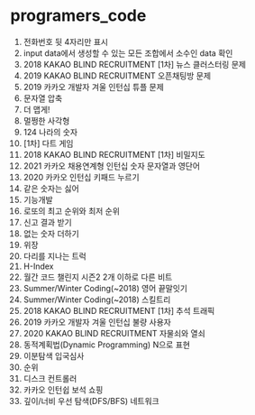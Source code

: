 # programers_code

1. 전화번호 뒷 4자리만 표시
2. input data에서 생성할 수 있는 모든 조합에서 소수인 data 확인
3. 2018 KAKAO BLIND RECRUITMENT [1차] 뉴스 클러스터링 문제
4. 2019 KAKAO BLIND RECRUITMENT 오픈채팅방 문제
5. 2019 카카오 개발자 겨울 인턴십 튜플 문제
6. 문자열 압축
7. 더 맵게!
8. 멀쩡한 사각형
9. 124 나라의 숫자
10. [1차] 다트 게임
11. 2018 KAKAO BLIND RECRUITMENT [1차] 비밀지도
12. 2021 카카오 채용연계형 인턴십 숫자 문자열과 영단어
13. 2020 카카오 인턴십 키패드 누르기
14. 같은 숫자는 싫어
15. 기능개발
16. 로또의 최고 순위와 최저 순위
17. 신고 결과 받기
18. 없는 숫자 더하기
19. 위장 
20. 다리를 지나는 트럭
21. H-Index
22. 월간 코드 챌린지 시즌2 2개 이하로 다른 비트
23. Summer/Winter Coding(~2018) 영어 끝말잇기
24. Summer/Winter Coding(~2018) 스킬트리
25. 2018 KAKAO BLIND RECRUITMENT [1차] 추석 트래픽
26. 2019 카카오 개발자 겨울 인턴십 불량 사용자
27. 2020 KAKAO BLIND RECRUITMENT 자물쇠와 열쇠
28. 동적계획법(Dynamic Programming) N으로 표현
29. 이분탐색 입국심사
30. 순위
31. 디스크 컨트롤러
32. 카카오 인턴쉽 보석 쇼핑
33. 깊이/너비 우선 탐색(DFS/BFS) 네트워크

